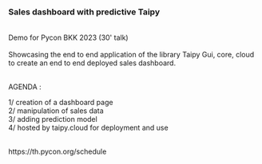 ### Sales dashboard with predictive Taipy </br>
</br>
Demo for Pycon BKK 2023 (30' talk)</br>
</br>
Showcasing the end to end application of the library Taipy Gui, core, cloud </br>
to create an end to end deployed sales dashboard. </br>
</br>

AGENDA : </br>

1/ creation of a dashboard page </br>
2/ manipulation of sales data </br>
3/ adding prediction model </br>
4/ hosted by taipy.cloud for deployment and use </br>

</br>
https://th.pycon.org/schedule
